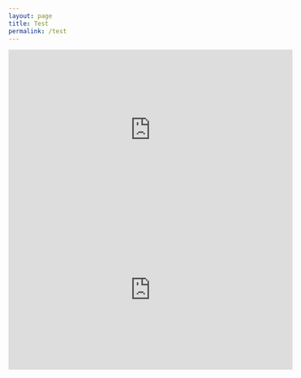 ```yaml
---
layout: page
title: Test
permalink: /test
---
```

<iframe width="560" height="315" src="https://www.youtube.com/embed/ldU1WohPhIc" frameborder="0" allow="accelerometer; autoplay; clipboard-write; encrypted-media; gyroscope; picture-in-picture" allowfullscreen></iframe>

<iframe width="560" height="315" src="https://www.youtube.com/live_chat?v=ldU1WohPhIc" frameborder="0"; embed_domain="chaitanya.page"></iframe>